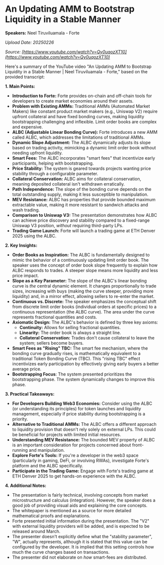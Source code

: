 # An Updating AMM to Bootstrap Liquidity in a Stable Manner

**Speakers:** Neel Tiruviluamala - Forte


*Upload Date: 20250226*

*Source: [https://www.youtube.com/watch?v=Qy0uqozXT10](https://www.youtube.com/watch?v=Qy0uqozXT10)*

Here's a summary of the YouTube video "An Updating AMM to Bootstrap Liquidity in a Stable Manner | Neel Tiruviluamala - Forte," based on the provided transcript:

**1. Main Points:**

*   **Introduction to Forte:** Forte provides on-chain and off-chain tools for developers to create market economies around their assets.
*   **Problem with Existing AMMs:** Traditional AMMs (Automated Market Makers) like constant product market makers (e.g., Uniswap V2) require upfront collateral and have fixed bonding curves, making liquidity bootstrapping challenging and inflexible.  Limit order books are complex and expensive.
*   **ALBC (Adjustable Linear Bonding Curve):** Forte introduces a new AMM called ALBC, which addresses the limitations of traditional AMMs.
*   **Dynamic Slope Adjustment:** The ALBC dynamically adjusts its slope based on trading activity, mimicking a dynamic limit order book without needing upfront liquidity.
*   **Smart Fees:** The ALBC incorporates "smart fees" that incentivize early participants, helping with bootstrapping.
*   **Price Stability:**  The system is geared towards projects wanting price stability through a configurable parameter.
*   **Collateral Conservation:**  ALBC aims for collateral conservation, meaning deposited collateral isn't withdrawn erratically.
*   **Path Independence:** The slope of the bonding curve depends on the total outstanding supply, making it less susceptible to manipulation.
*   **MEV Resistance:** ALBC has properties that provide bounded maximum extractable value, making it more resistant to sandwich attacks and wash trading.
*   **Comparison to Uniswap V3:** The presentation demonstrates how ALBC can achieve price discovery and stability compared to a fixed-range Uniswap V3 position, *without* requiring third-party LPs.
*   **Trading Game Launch:** Forte will launch a trading game at ETH Denver 2025 using the ALBC.

**2. Key Insights:**

*   **Order Books as Inspiration:**  The ALBC is fundamentally designed to mimic the behavior of a continuously updating limit order book. The speaker uses the concept of order book slope frequently to explain how ALBC responds to trades.  A steeper slope means more liquidity and less price impact.
*   **Slope as a Key Parameter:** The slope of the ALBC's linear bonding curve is *the* central dynamic element.  It changes proportionally to trade sizes, increasing with buys (making the curve steeper, providing more liquidity) and, in a mirror effect, allowing sellers to re-enter the market.
*   **Continuous vs. Discrete:** The speaker emphasizes the conceptual shift from discrete limit order books (individual orders at specific prices) to a continuous representation (the ALBC curve).  The area under the curve represents fractional quantities and costs.
*   **Axiomatic Design:** The ALBC's behavior is defined by three key axioms:
    *   **Continuity:** Allows for selling fractional quantities.
    *   **Linearity:** The order book is always a straight line.
    *   **Collateral Conservation:**  Trades don't cause collateral to leave the system; sellers become buyers.
*   **Smart Fees as "Rising" TBC:** The smart fee mechanism, where the bonding curve gradually rises, is mathematically equivalent to a traditional Token Bonding Curve (TBC). This "rising TBC" effect incentivizes early participation by effectively giving early buyers a better average price.
* **Bootstrapping Focus**: The system presented prioritizes the bootstrapping phase. The system dynamically changes to improve this phase.

**3. Practical Takeaways:**

*   **For Developers Building Web3 Economies:** Consider using the ALBC (or understanding its principles) for token launches and liquidity management, especially if price stability during bootstrapping is a priority.
*   **Alternative to Traditional AMMs:**  The ALBC offers a different approach to liquidity provision that doesn't rely solely on external LPs. This could be beneficial for projects with limited initial resources.
*   **Understanding MEV Resistance:** The bounded MEV property of ALBC is an important consideration for projects concerned about front-running and manipulation.
*   **Explore Forte's Tools:**  If you're a developer in the web3 space (particularly in gaming, DeFi, or involving RWAs), investigate Forte's platform and the ALBC specifically.
*   **Participate in the Trading Game:** Engage with Forte's trading game at ETH Denver 2025 to get hands-on experience with the ALBC.

**4. Additional Notes:**

*   The presentation is fairly technical, involving concepts from market microstructure and calculus (integration). However, the speaker does a good job of providing visual aids and explaining the core concepts.
*   The whitepaper is mentioned as a source for more detailed mathematical proofs and explanations.
* Forte presented initial information during the presentation. The "V2" with external liquidity providers will be added, and is expected to be released around March.
* The presenter doesn't explicitly define what the "stability parameter", "W", actually represents, although it is stated that this value can be configured by the developer. It is implied that this setting controls how much the curve changes based on transactions.
* The presenter did not elaborate on *how* smart-fees are distributed.